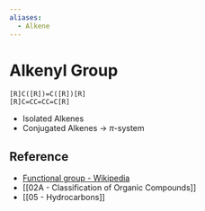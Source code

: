 ```yaml
---
aliases:
  - Alkene
---
```


# Alkenyl Group

```smiles
[R]C([R])=C([R])[R]
[R]C=CC=CC=C[R]
```

- Isolated Alkenes
- Conjugated Alkenes → $\pi$-system

## Reference

- [Functional group - Wikipedia](https://en.wikipedia.org/wiki/Functional_group)
- [[02A - Classification of Organic Compounds]]
- [[05 - Hydrocarbons]]
